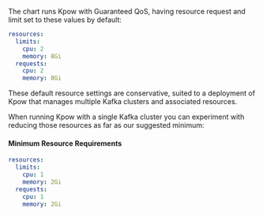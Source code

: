 The chart runs Kpow with Guaranteed QoS, having resource request and limit set to these values by default:

```yaml
resources:
  limits:
    cpu: 2
    memory: 8Gi
  requests:
    cpu: 2
    memory: 8Gi
```

These default resource settings are conservative, suited to a deployment of Kpow that manages multiple Kafka clusters and associated resources.

When running Kpow with a single Kafka cluster you can experiment with reducing those resources as far as our suggested minimum:

#### Minimum Resource Requirements

```yaml
resources:
  limits:
    cpu: 1
    memory: 2Gi
  requests:
    cpu: 1
    memory: 2Gi
```
